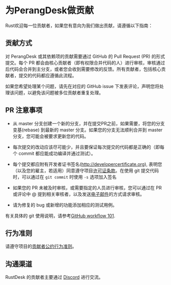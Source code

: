 # 为PerangDesk做贡献

Rust欢迎每一位贡献者，如果您有意向为我们做出贡献，请遵循以下指南：

## 贡献方式

对 PerangDesk 或其依赖项的贡献需要通过 GitHub 的 Pull Request (PR) 的形式提交。每个 PR 都会由核心贡献者（即有权限合并代码的人）进行审核，审核通过后代码会合并到主分支，或者您会收到需要修改的反馈。所有贡献者，包括核心贡献者，提交的代码都应遵循此流程。

如果您希望处理某个问题，请先在对应的 GitHub issue 下发表评论，声明您将处理该问题，以避免该问题被多位贡献者重复处理。

## PR 注意事项

- 从 master 分支创建一个新的分支，并在提交PR之前，如果需要，将您的分支 变基(rebase) 到最新的 master 分支。如果您的分支无法顺利合并到 master 分支，您可能会被要求更新您的代码。

- 每次提交的改动应该尽可能少，并且要保证每次提交的代码都是正确的（即每个 commit 都应能成功编译并通过测试）。

- 每个提交都应附有开发者证书签名(http://developercertificate.org), 表明您（以及您的雇主，若适用）同意遵守项目[许可证条款](../LICENCE)。在使用 git 提交代码时，可以通过在 `git commit` 时使用 `-s` 选项加入签名

- 如果您的 PR 未被及时审核，或需要指定的人员进行审核，您可以通过在 PR 或评论中 @ 提到相关审核者，以及发送[电子邮件](mailto:info@perangdesk.com)的方式请求审核。

- 请为修复的 bug 或新增的功能添加相应的测试用例。

有关具体的 git 使用说明，请参考[GitHub workflow 101](https://github.com/servo/servo/wiki/GitHub-workflow).

## 行为准则

请遵守项目的[贡献者公约行为准则](./CODE_OF_CONDUCT-ZH.md)。


## 沟通渠道

RustDesk 的贡献者主要通过 [Discord](https://discord.gg/nDceKgxnkV) 进行交流。
